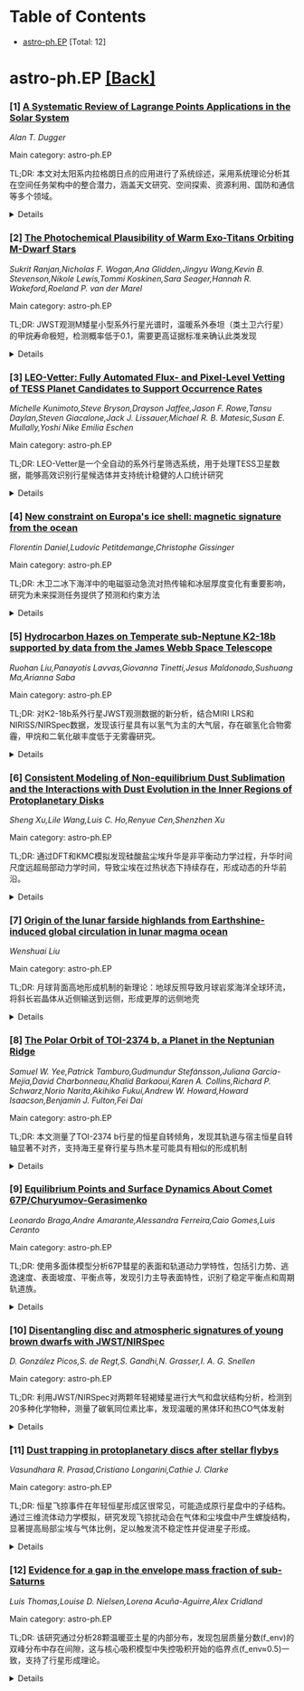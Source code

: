 <div id=toc></div>

# Table of Contents

- [astro-ph.EP](#astro-ph.EP) [Total: 12]


<div id='astro-ph.EP'></div>

# astro-ph.EP [[Back]](#toc)

### [1] [A Systematic Review of Lagrange Points Applications in the Solar System](https://arxiv.org/abs/2509.10579)
*Alan T. Dugger*

Main category: astro-ph.EP

TL;DR: 本文对太阳系内拉格朗日点的应用进行了系统综述，采用系统理论分析其在空间任务架构中的整合潜力，涵盖天文研究、空间探索、资源利用、国防和通信等多个领域。


<details>
  <summary>Details</summary>
Motivation: 研究旨在通过系统理论框架，分析拉格朗日点在空间任务中的相互依赖关系和整合潜力，为未来空间任务规划提供理论基础。

Method: 采用定性文献分析和理论建模相结合的方法，系统评估拉格朗日点在不同应用领域的优势和优化利用方式。

Result: 研究发现系统理论方法不仅能明确拉格朗日点在空间任务设计中的作用和优势，还能揭示提升任务效率和效果的新途径。

Conclusion: 研究强调了整体性视角在空间任务战略规划中的重要性，为未来将拉格朗日点整合到探索和操作框架中提供了基础方法。

Abstract: This thesis conducts a systematic review of the applications of Lagrange
points within the solar system, utilizing Systems Theory to frame these
applications in terms of their interdependencies and potential for integration
into broader space mission architectures. By analyzing various applications
across domains such as astronomical research, space exploration, space resource
utilizations, national defense, and space communication, this study identifies
key areas where Lagrange points offer significant advantages. The research
employs a qualitative analysis of existing literature combined with theoretical
modeling to demonstrate how these points can be optimally utilized in future
space missions. The finding suggests that a Systems Theory approach not only
clarifies the roles and benefits of Lagrange points in space mission design but
also reveals new pathways for enhancing mission efficiency and effectiveness.
This thesis underscores the importance of a holistic view in the strategic
planning of space missions and provides a foundational approach for integrating
Lagrange points into future exploratory and operational frameworks.

</details>


### [2] [The Photochemical Plausibility of Warm Exo-Titans Orbiting M-Dwarf Stars](https://arxiv.org/abs/2509.10611)
*Sukrit Ranjan,Nicholas F. Wogan,Ana Glidden,Jingyu Wang,Kevin B. Stevenson,Nikole Lewis,Tommi Koskinen,Sara Seager,Hannah R. Wakeford,Roeland P. van der Marel*

Main category: astro-ph.EP

TL;DR: JWST观测M矮星小型系外行星光谱时，温暖系外泰坦（类土卫六行星）的甲烷寿命极短，检测概率低于0.1，需要更高证据标准来确认此类发现


<details>
  <summary>Details</summary>
Motivation: JWST开始观测M矮星小型系外行星光谱，但光谱特征解释存在歧义，需要评估温暖系外泰坦（具有N2-CH4大气的类土卫六行星）的合理性

Method: 使用光化学模型研究温暖系外泰坦的甲烷寿命，以TRAPPIST-1e为案例研究，分析其相对于真实土卫六的甲烷寿命减少程度

Result: 温暖系外泰坦的甲烷寿命仅为真实土卫六的≤0.1倍（最可能≤0.02倍），绝对检测概率<0.1（最可能<0.01），与JWST未检测到温暖类地系外行星CH4主导大气的结果一致

Conclusion: 温暖系外泰坦检测的先验概率很低，需要更高的证据标准，观测到氧化碳物种可佐证此类发现，若确认存在将需要重新理解类泰坦世界的结构、动力学和光化学

Abstract: The James Webb Space Telescope (JWST) has begun to spectrally characterize
small exoplanets orbiting M-dwarf stars, but interpretation of these spectra is
ambiguous, with stellar, instrumental, or atmospheric origins possible for
apparent spectral features. Consequently, interpretation of JWST small
exoplanet spectra follows a Bayesian approach, with less theoretically
plausible interpretations facing a higher burden of proof. Here, we use
photochemical modeling to evaluate the plausibility of warm exo-Titans,
exoplanets with N$_2$-CH$_4$ atmospheres analogous to Titan but orbiting closer
to their host stars. Consideration of warm exo-Titans is motivated by arguments
from planet formation, as well as tentative evidence from observations. Using
TRAPPIST-1e as a case study, we show that the higher instellation experienced
by warm exo-Titans reduces their CH$_4$ lifetime $\tau_{\text{CH}_{4}}$
relative to true Titan by orders of magnitude, reducing the probability of
observing them. We constrain the $\tau_{\text{CH}_{4}}$ on a warm exo-Titan to
be $\leq0.1\times$ (and most likely $\leq0.02\times$) true Titan, implying the
absolute probability of detecting a warm exo-Titan is $<0.1$ and likely
$<0.01$. This finding is consistent with recent JWST nondetections of
CH$_4$-dominated atmospheres on warm terrestrial exoplanets. The low prior
probability means that the standard of proof required to claim a warm exo-Titan
detection is high, and we offer specific suggestions towards such a standard of
proof. Observation of oxidized carbon species would corroborate a putative warm
exo-Titan detection. Confirmed detection of warm exo-Titans would signal the
need to fundamentally rethink our understanding of the structure, dynamics, and
photochemistry of Titan-like worlds.

</details>


### [3] [LEO-Vetter: Fully Automated Flux- and Pixel-Level Vetting of TESS Planet Candidates to Support Occurrence Rates](https://arxiv.org/abs/2509.10619)
*Michelle Kunimoto,Steve Bryson,Drayson Jaffee,Jason F. Rowe,Tansu Daylan,Steven Giacalone,Jack J. Lissauer,Michael R. B. Matesic,Susan E. Mullally,Yoshi Nike Emilia Eschen*

Main category: astro-ph.EP

TL;DR: LEO-Vetter是一个全自动的系外行星筛选系统，用于处理TESS卫星数据，能够高效识别行星候选体并支持统计稳健的人口统计研究


<details>
  <summary>Details</summary>
Motivation: 当前TESS行星搜索需要大量人工检查，限制了研究范围，且人工筛选的主观性使得现有星表不适合人口统计研究

Method: 基于开普勒Robovetter设计，实现通量和像素级别的测试来排除噪声/系统误报和天体物理误报

Result: 在模拟数据上达到91%的完整性和97%的可靠性，处理20万个M矮星光变曲线后从2万个类凌星信号中筛选出172个行星候选体

Conclusion: LEO-Vetter使原本因时间或计算限制而无法进行的分析成为可能，用户可高效生成自己的TESS行星星表并进行完整性可靠性表征

Abstract: The Transiting Exoplanet Survey Satellite (TESS) has identified several
thousand planet candidates orbiting a wide variety of stars, and has provided
an exciting opportunity for demographic studies. However, current TESS planet
searches require significant manual inspection efforts to identify planets
among the enormous number of detected transit-like signatures, which limits the
scope of such searches. Demographic studies also require a detailed
understanding of the relationship between observed and true exoplanet
populations; a task for which current TESS planet catalogs are rendered
unsuitable by the subjectivity of vetting by eye. We present LEO-Vetter, a
publicly available and fully automated exoplanet vetting system designed after
the Kepler Robovetter, which is capable of efficiently producing catalogs of
promising planet candidates and making statistically robust TESS demographic
studies possible. LEO-Vetter implements flux- and pixel-level tests against
noise/systematic false positives and astrophysical false positives. The vetter
achieves high completeness (91%) and high reliability against noise/systematic
false alarms (97%) based on its performance on simulated data. We demonstrate
the usefulness of the vetter by searching ~200,000 M dwarf light curves, and
reducing ~20,000 transit-like detections down to 172 uniformly vetted planet
candidates. LEO-Vetter facilitates analyses that would otherwise be impractical
to perform on all possible signals due to time constraints or computational
limitations. Users will be able to efficiently produce their own TESS planet
catalog starting with transit-like detections, as well as have the framework
needed to characterize their catalog's completeness and reliability for
occurrence rates.

</details>


### [4] [New constraint on Europa's ice shell: magnetic signature from the ocean](https://arxiv.org/abs/2509.10903)
*Florentin Daniel,Ludovic Petitdemange,Christophe Gissinger*

Main category: astro-ph.EP

TL;DR: 木卫二冰下海洋中的电磁驱动急流对热传输和冰层厚度变化有重要影响，研究为未来探测任务提供了预测和约束方法


<details>
  <summary>Details</summary>
Motivation: 木卫二被认为是地外生命最有希望的候选者之一，但其冰下海洋的流动过程和冰层厚度控制因素尚不完全清楚，特别是其导电海洋受木星时变磁场影响这一独特特征

Method: 研究电磁驱动急流对热通量的影响，分析热通量纬度分布与冰层厚度变化的关系，建立模型预测并与观测数据比较

Result: 电磁驱动急流在海洋顶部稳定分层区域有效传输热量，可能改变深层对流缩放规律，热通量纬度分布可用于预测冰层厚度变化

Conclusion: 研究为JUICE和Europa Clipper任务提供了重要参考，改进的测量精度将有助于进一步约束海洋特性并完善模型预测

Abstract: Jupiter's icy moons are believed to host subsurface liquid oceans, and among
them, Europa stands out as one of the most promising candidates for
extraterrestrial life. Yet, the processes driving oceanic flows beneath its ice
shell, as well as the factors controlling the thickness of this ice, remain
incompletely understood. One especially distinctive feature of Europa is that
its salty ocean is electrically conducting and thus influenced by Jupiter's
time-varying magnetic field, which is believed to drive a large-scale zonal
flow. Here, we examine hos this magnetically-induced jet affects both the heat
flux and the dynamics of the convective flow within Europa's ocean. We first
show that the magnetically-driven jet efficiently transports heat in stably
stratified regions near the top of the ocean, and may alter the expected
convective scaling laws in deeper layers. Second, by analysing the latitudinal
distribution of heat flux and relating it to ice-thickness variations, we make
predictions that can be compared with current observations. In anticipation of
the upcoming JUICE and Europa Clipper missions, we discuss how improved
measurement precision could help further constrain the ocean's properties and
refine our model-based forecasts.

</details>


### [5] [Hydrocarbon Hazes on Temperate sub-Neptune K2-18b supported by data from the James Webb Space Telescope](https://arxiv.org/abs/2509.10947)
*Ruohan Liu,Panayotis Lavvas,Giovanna Tinetti,Jesus Maldonado,Sushuang Ma,Arianna Saba*

Main category: astro-ph.EP

TL;DR: 对K2-18b系外行星JWST观测数据的新分析，结合MIRI LRS和NIRISS/NIRSpec数据，发现该行星具有以氢气为主的大气层，存在碳氢化合物雾霾，甲烷和二氧化碳丰度低于无雾霾研究。


<details>
  <summary>Details</summary>
Motivation: K2-18b是一颗位于M矮星宜居带内的亚海王星，此前哈勃和韦伯望远镜观测显示其具有可探测的大气特征。研究旨在重新解释JWST透射光谱数据，评估恒星参数不确定性对行星性质推断的影响。

Method: 结合MIRI LRS数据的独立还原和已发表的NIRISS/NIRSpec观测，使用实验室产生的雾霾类似物进行散射和吸收分析，进行基于平衡化学的自由化学贝叶斯反演。

Result: 推导出行星密度为3.34±1.44 g cm⁻³，大气以氢气为主，平均分子量约2.4道尔顿，在0.85-12 μm范围内存在碳氢化合物雾霾，甲烷和二氧化碳丰度系统性地低于无雾霾研究。

Conclusion: 需要后续自洽的光化学和微物理建模，以及进一步的中红外观测来约束关键碳氢化合物物种，较冷的解决方案（约250K）在行星质量降低时仍然可行。

Abstract: K2-18b, a sub-Neptune orbiting in the habitable zone of an M dwarf, has
attracted significant interest following observations with the Hubble Space
Telescope (HST) and, more recently, with the James Webb Space Telescope (JWST)
that reveal detectable atmospheric features. Previous studies have examined a
wide range of possible compositions, focusing primarily in the near-infrared
(0.8-5.2 $\mu$m) or mid-infrared (5-12 $\mu$m) wavelengths. We present a new
interpretation of K2-18b's JWST transit spectra, combining an independent
reduction of MIRI LRS data with previously published NIRISS/NIRSpec
observations. We assess the impact of stellar parameter uncertainties on the
inferred planetary properties and, using revised stellar parameters, derive a
planetary density of $\rho_P = 3.34 \pm 1.44$ g cm$^{-3}$. We consider
scattering and absorption from laboratory-produced haze analogues and perform
free-chemistry Bayesian retrievals informed by equilibrium chemistry. Our
results are consistent with an H$_2$-dominated mini-Neptune atmosphere with a
mean molecular weight of $\mu \sim$2.4 Daltons, and support the presence of
hydrocarbon hazes across 0.85-12 $\mu$m without requiring instrumental offsets.
Our retrieved CH$_4$ and CO$_2$ abundances are broadly consistent between
models but systematically lower than in haze-free studies, suggesting that haze
reduces the need for high-$\mu$ solutions. While our retrievals tend to favour
atmospheric temperatures $\sim$100-200 K warmer than previously reported,
cooler solutions ($\sim$250 K) remain viable if the planetary mass is reduced
towards the lower end of its uncertainty. We emphasise the need for follow-up
self-consistent photochemical and microphysical modelling, alongside further
mid-infrared observations to constrain key hydrocarbon species.

</details>


### [6] [Consistent Modeling of Non-equilibrium Dust Sublimation and the Interactions with Dust Evolution in the Inner Regions of Protoplanetary Disks](https://arxiv.org/abs/2509.11036)
*Sheng Xu,Lile Wang,Luis C. Ho,Renyue Cen,Shenzhen Xu*

Main category: astro-ph.EP

TL;DR: 通过DFT和KMC模拟发现硅酸盐尘埃升华是非平衡动力学过程，升华时间尺度远超局部动力学时间，导致尘埃在过热状态下持续存在，形成动态的升华前沿。


<details>
  <summary>Details</summary>
Motivation: 传统上使用平衡热力学模型研究原行星盘内区尘埃升华过程，但需要验证这一假设的合理性。

Method: 采用从头算密度泛函理论(DFT)和动力学蒙特卡洛(KMC)模拟，计算MgSiO3等成分的结合能和振动频率，并耦合升华与平流、颗粒演化进行综合模拟。

Result: 发现升华前沿随吸积率在径向变化达四倍，呈现垂直分层的碗状结构，表明尘埃分布、热结构和行星形成受到尘埃运动学和动力学的深刻影响。

Conclusion: 原行星盘模型和内缘观测解释需要摒弃平衡假设，考虑尘埃颗粒的运动学和动力学效应。

Abstract: The inner regions of protoplanetary disks are host to the sublimation of dust
grains, a process traditionally modeled using equilibrium thermodynamics. We
demonstrate through ab-initio density functional theory (DFT) and kinetic Monte
Carlo (KMC) simulations that silicate dust sublimation is inherently a
non-equilibrium kinetic process. The binding energies and vibrational
frequencies governing desorption, calculated for MgSiO3 and other compositions,
reveal that sublimation timescales far exceed local dynamical times, allowing
grains to persist in a superheated state. This kinetic inhibition results in a
broad, dynamic sublimation front whose location and morphology are strongly
regulated by radial advection and dust coagulation. Our coupled simulations,
integrating sublimation with advection and grain evolution, show that the front
varies radially by a factor of four with accretion rate and exhibits a
vertically stratified, bowl-shaped structure. These findings imply that the
inner disk dust distribution, thermal structure, and subsequent planet
formation are profoundly influenced by the kinematics and kinetics of dust
grains, necessitating a departure from equilibrium prescriptions in disk models
and interpretations of inner rim observations.

</details>


### [7] [Origin of the lunar farside highlands from Earthshine-induced global circulation in lunar magma ocean](https://arxiv.org/abs/2509.11199)
*Wenshuai Liu*

Main category: astro-ph.EP

TL;DR: 月球背面高地形成机制的新理论：地球反照导致月球岩浆海洋全球环流，将斜长岩晶体从近侧输送到远侧，形成更厚的远侧地壳


<details>
  <summary>Details</summary>
Motivation: 解释月球背面地壳比近侧更厚的现象，这一现象对月球形成演化理论构成挑战

Method: 提出地球反照（Earthshine）在月球达到同步自转后，通过表面温度梯度诱导月球岩浆海洋产生全球环流，分析环流模式对斜长岩晶体输运和结晶过程的影响

Result: 全球环流导致浅层岩浆海洋中岩浆从近侧流向远侧，深层则相反流向，这种流动将斜长岩晶体输送到远侧；远侧较低温度使结晶更高效，快速产生斜长岩晶体

Conclusion: 该理论为月球背面高地的起源提供了一种自然的解释机制，可能解决月球形成演化理论中的关键难题

Abstract: The lunar farside highlands, referred to as the lunar farside thicker crust
compared with the nearside crust, presents a challenge to the theory of
formation and evolution of the Moon. Here, we show that, after the Moon reached
synchronous rotation, Earthshine could induce global circulation in lunar magma
ocean due to the imposed surface temperature gradient generated by the hot,
post-giant impact Earth. The global circulation, generating downwellings on the
farside and a deeper return flow on the nearside, results that magmas flow from
the nearside to the farside in the shallow magma ocean while the the direction
of flow is opposite in the deep magma ocean. Such flow in the shallow magma
ocean would transport anorthositic crystals formed in the nearside to the
farside. Furthermore, since the lunar farside is cooler than the nearside,
crystallization is much more efficient at the farside, resulting that farside
magmas transported from the nearside produce anorthositic crystals rapidly. The
theory proposed here may provide a natural way of explaining the origin of the
lunar farside highlands.

</details>


### [8] [The Polar Orbit of TOI-2374 b, a Planet in the Neptunian Ridge](https://arxiv.org/abs/2509.11565)
*Samuel W. Yee,Patrick Tamburo,Gudmundur Stefánsson,Juliana García-Mejía,David Charbonneau,Khalid Barkaoui,Karen A. Collins,Richard P. Schwarz,Norio Narita,Akihiko Fukui,Andrew W. Howard,Howard Isaacson,Benjamin J. Fulton,Fei Dai*

Main category: astro-ph.EP

TL;DR: 本文测量了TOI-2374 b行星的恒星自转倾角，发现其轨道与宿主恒星自转轴显著不对齐，支持海王星脊行星与热木星可能具有相似的形成机制


<details>
  <summary>Details</summary>
Motivation: 研究海王星脊行星（周期3-6天、大小介于海王星和土星之间的行星）的恒星自转倾角分布，以了解其形成机制是否与热木星相似

Method: 使用Keck Planet Finder进行光谱凌星观测，检测Rossiter-McLaughlin效应，并利用Tierras天文台的光度测量确定恒星自转周期

Result: 测量到TOI-2374 b的天空投影倾角λ=81°±23°，三维倾角ψ=85.9°±9°，表明其轨道与恒星自转轴几乎垂直，属于极轨道

Conclusion: 海王星脊行星的高倾角频率与长周期行星形成对比，这种模式与巨行星相似，暗示它们可能通过类似的动力学激发迁移路径形成

Abstract: The ``Neptunian ridge'' is a recently identified peak in the frequency of
planets with sizes between that of Neptune and Saturn orbiting their host stars
with periods between 3 and 6 days (A. Castro-Gonz\'alez et al. 2024). These
planets may have formed similarly to their larger, hot Jupiter counterparts in
the ``three-day pile-up'', through a dynamically excited migration pathway. The
distribution of stellar obliquities in hot Neptune systems may therefore
provide a vital clue as to their origin. We report a new stellar obliquity
measurement for TOI-2374\,b, a planet in the Neptunian ridge ($P = 4.31$ days,
$R_p = 7.5 R_\oplus$). We observed a spectroscopic transit of TOI-2374 b with
the Keck Planet Finder, detecting the Rossiter-McLaughlin (RM) anomaly with an
amplitude of 3 m/s, and measured a sky-projected obliquity of $\lambda =
{81^\circ}^{+23^\circ}_{-22^\circ}$, indicating an orbit significantly
misaligned with the spin axis of its host star. A reloaded RM analysis of the
cross-correlation functions confirms this misalignment, measuring $\lambda =
{65^\circ}^{+32^\circ}_{-24^\circ}$. Additionally, we measured a stellar
rotation period of $P_\mathrm{rot} = 26.4^{+0.9}_{-0.8}$ days with photometry
from the Tierras observatory, allowing us to deduce the three-dimensional
stellar obliquity of $\psi = {85.9^\circ}^{+8.6^\circ}_{-9.2^\circ}$. TOI-2374
b joins a growing number of hot Neptunes on polar orbits. The high frequency of
misaligned orbits for Neptunian ridge and desert planets, compared with their
longer period counterparts, is reminiscent of patterns seen for the giant
planets and may suggest a similar formation mechanism.

</details>


### [9] [Equilibrium Points and Surface Dynamics About Comet 67P/Churyumov-Gerasimenko](https://arxiv.org/abs/2509.11613)
*Leonardo Braga,Andre Amarante,Alessandra Ferreira,Caio Gomes,Luis Ceranto*

Main category: astro-ph.EP

TL;DR: 使用多面体模型分析67P彗星的表面和轨道动力学特性，包括引力势、逃逸速度、表面坡度、平衡点等，发现引力主导表面特性，识别了稳定平衡点和周期轨道族。


<details>
  <summary>Details</summary>
Motivation: 研究太阳系小天体的物理和动力学特性可以揭示其演化历史和起源，ESA的罗塞塔任务为详细研究67P彗星提供了宝贵机会。

Method: 应用多面体方法计算动力学表面特性，包括几何高度、表面倾斜度、坡度、引力势面等，并使用简化偶极子段模型研究动力学特性。

Result: 引力势在彗星表面占主导地位，Hapi区域逃逸速度最大，大部分表面坡度较低，识别了4个外部和1个内部平衡点（其中2个稳定），发现了12族平面对称周期轨道。

Conclusion: 67P彗星的缓慢旋转使其表面引力特性占主导，第三体扰动和太阳辐射压力对表面坡度影响有限，平衡点和周期轨道的发现为理解彗星动力学提供了重要见解。

Abstract: Small bodies in our Solar System are considered remnants of their early
formation. Studying their physical and dynamic properties can provide insights
into their evolution, stability, and origin. ESA's Rosetta mission successfully
landed and studied comet Churyumov-Gerasimenko (67P) for approximately two
years. In this work, the aim is to analyze the surface and orbital dynamics of
comet 67P in detail, using a suitable 3-D polyhedral shape model. We applied
the polyhedron method to calculate dynamic surface characteristics, including
geometric height, surface tilt, surface slopes, geopotential surface,
acceleration surface, escape speed, equilibrium points, and zero-velocity
curves. The results show that the gravitational potential is predominant on the
comet's surface due to its slow rotation. The escape speed has the maximum
value in the Hapi region (the comet's neck). The surface slopes were analyzed
to predict possible regions of particle motion and accumulation. The results
show that most regions of the comet's surface have low slopes. Furthermore, we
analyzed the slopes under the effects of Third-Body gravitational and Solar
Radiation Pressure perturbations. Our results showed that the effects of
Third-Body perturbations do not significantly affect the global behavior of
slopes. Meanwhile, the Solar Radiation Pressure does not significantly affect
particles across the surface of comet 67P with sizes $>\sim10^{-3}$\,cm at
apocenter and $>\sim10^{-1}$\,cm at pericenter. We also identified four
equilibrium points around comet 67P and one equilibrium point inside the body,
where points E$_2$ and E$_5$ are linearly stable. In addition, we approximated
the shape of comet 67P using the simplified Dipole Segment Model to study its
dynamics, employing parameters derived from its 3-D polyhedral shape model. We
found 12 families of planar symmetric periodic orbits around the body.

</details>


### [10] [Disentangling disc and atmospheric signatures of young brown dwarfs with JWST/NIRSpec](https://arxiv.org/abs/2509.11694)
*D. González Picos,S. de Regt,S. Gandhi,N. Grasser,I. A. G. Snellen*

Main category: astro-ph.EP

TL;DR: 利用JWST/NIRSpec对两颗年轻褐矮星进行大气和盘状结构分析，检测到20多种化学物种，测量了碳氧同位素比率，发现温暖的黑体环和热CO气体发射


<details>
  <summary>Details</summary>
Motivation: 年轻褐矮星是巨行星的类似物，为大气和形成模型提供基准。JWST使获取褐矮星近红外光谱成为可能，旨在约束其化学成分、温度结构、同位素比率和盘发射

Method: 使用JWST/NIRSpec中分辨率光谱（0.97-5.27 μm），结合辐射传输、逐线不透明度、参数化温度剖面和灵活平衡化学进行反演和盘建模，包括黑体连续谱和光学薄CO发射的盘环

Result: 检测到20多种物种包括CO、H2O、CO2、SiO和氢化物；测量碳同位素比率12C/13C≈75-79，氧同位素比率16O/18O≈645-681；发现温暖（≈650K）黑体环和热气体（≥1600K）CO发射；大气C/O比率0.54-0.59，与太阳值一致

Conclusion: 通过联合约束温度、成分、同位素和盘，表征了两颗年轻褐矮星的大气和盘结构，证明了JWST/NIRSpec探测年轻天体和环行星盘的能力

Abstract: Young brown dwarfs serve as analogues of giant planets and provide benchmarks
for atmospheric and formation models. JWST has enabled access to near-infrared
spectra of brown dwarfs with unprecedented sensitivity. We aim to constrain
their chemical compositions, temperature structures, isotopic ratios, and disc
emission. We perform retrievals and disc modelling on JWST/NIRSpec
medium-resolution ($R \approx 2700$) spectra spanning 0.97--5.27 $\mu$m,
combining radiative transfer, line-by-line opacities, parameterised temperature
profiles, and flexible equilibrium chemistry. We include a disc ring with
blackbody continuum and optically thin CO emission. We detect over twenty
species, including $^{12}$CO, H$_2$O, CO$_2$, SiO, and hydrides. The CO band at
4.6 $\mu$m reveals $^{13}$CO and C$^{18}$O. Carbon isotope ratios are
$^{12}$C/$^{13}$C = $79^{+14}_{-11}$ (TWA 27A) and $75^{+2}_{-2}$ (TWA 28);
oxygen ratios are $^{16}$O/$^{18}$O = $645^{+80}_{-70}$ and $681^{+53}_{-50}$.
Both objects show excess infrared emission, consistent with warm ($\approx 650$
K) blackbody rings, and optically thin CO from hot gas ($\geq 1600$ K) needed
to match the red spectra. The atmospheric C/O ratios are $0.54 \pm 0.02$ (TWA
27A) and $0.59 \pm 0.02$ (TWA 28), consistent with solar values. We
characterise the atmospheres and discs of two young brown dwarfs through joint
constraints on temperature, composition, isotopes, and discs, demonstrating
JWST/NIRSpec's ability to probe young objects and circumplanetary discs.

</details>


### [11] [Dust trapping in protoplanetary discs after stellar flybys](https://arxiv.org/abs/2509.11909)
*Vasundhara R. Prasad,Cristiano Longarini,Cathie J. Clarke*

Main category: astro-ph.EP

TL;DR: 恒星飞掠事件在年轻恒星形成区很常见，可能造成原行星盘中的子结构。通过三维流体动力学模拟，研究发现飞掠扰动会在气体和尘埃盘中产生螺旋结构，显著提高局部尘埃与气体比例，足以触发流不稳定性并促进星子形成。


<details>
  <summary>Details</summary>
Motivation: 研究恒星飞掠对原行星盘结构和尘埃聚集的影响，解释观测到的子结构形成机制，探索行星形成早期阶段的关键物理过程。

Method: 使用三维平滑粒子流体动力学（SPD）模拟，研究抛物线共面飞掠对尘埃捕获的影响，追踪单个尘埃粒子在飞掠诱导子结构中的行为。

Result: 发现顺行和逆行飞掠都会在气体和尘埃盘中产生螺旋结构，飞掠诱导子结构中的尘埃与气体比例显著高于未扰动盘，局部比例足够高以触发流不稳定性。

Conclusion: 恒星飞掠是原行星盘中子结构形成和行星esimal形成的重要机制，通过提高局部尘埃密度促进行星形成过程。

Abstract: Stellar flybys are likely to be common in young star-forming regions and
could be responsible for substructures observed in protoplanetary discs. Using
three-dimensional smoothed particle hydrodynamics simulations, we study dust
trapping in discs perturbed by parabolic coplanar flybys. We find that spiral
structures are induced in the gas and dust discs for both prograde and
retrograde encounters. By tracking individual dust particles within the
flyby-induced substructures, we determine that they have a highly enhanced dust
to gas ratio compared to particles in an unperturbed disc. We further find that
the local dust to gas ratios in flyby-induced substructures are sufficiently
high to trigger the streaming instability and hence facilitate planetesimal
formation in young discs.

</details>


### [12] [Evidence for a gap in the envelope mass fraction of sub-Saturns](https://arxiv.org/abs/2509.12120)
*Luis Thomas,Louise D. Nielsen,Lorena Acuña-Aguirre,Alex Cridland*

Main category: astro-ph.EP

TL;DR: 该研究通过分析28颗温暖亚土星的内部分布，发现包层质量分数(f_env)的双峰分布中存在间隙，这与核心吸积模型中失控吸积开始的临界点(f_env≈0.5)一致，支持了行星形成理论。


<details>
  <summary>Details</summary>
Motivation: 在核心吸积模型下，气态巨行星通过失控吸积形成，当吸积包层质量等于核心质量时开始这一过程。研究旨在通过分析亚土星内部结构来寻找其形成历史的印记。

Method: 使用GASTLI模型计算内部结构网格，对28颗亚土星样本进行反演推导包层质量分数(f_env)。针对低、中、高三种大气金属丰度假设分别进行反演，并将f_env分布与行星形成模型预测进行比较。

Result: 发现f_env存在双峰分布，间隙位置随大气金属丰度变化。高金属丰度情况下间隙位于f_env=0.5-0.7之间，与核心吸积模型预测一致。同时发现氢氦质量分数(f_H/He)在0.3处也存在间隙。

Conclusion: 亚土星的f_env分布特征支持核心吸积模型，特别是失控吸积开始的临界条件。不同区域的亚土星可能来自相同的母体种群，为行星形成机制提供了重要观测证据。

Abstract: Under the core-accretion model, gas giants form via runaway accretion. This
process starts when the mass of the accreted envelope becomes equal to the mass
of the core. Here, we model a population of warm sub-Saturns to search for
imprints of their formation history in their internal structure. Using the GAS
gianT modeL for Interiors (GASTLI), we calculate a grid of interior structure
models on which we perform retrievals for our sample of 28 sub-Saturns to
derive their envelope mass fractions ($f_{env}$). For each planet, we run three
different retrievals assuming low (-2.0 < log(Fe/H) < 0.5), medium ( 0.5 <
log(Fe/H) < 1.4), and high (1.4 < log(Fe/H) < 1.7) atmospheric metallicity. The
distribution of $f_{env}$ in our sample is then compared to predictions of
planet formation models. When compared to the outcomes of a planetesimal
accretion model, we find that we require medium to high atmospheric
metallicities to reproduce the simulated planet population. Additionally, we
find a bimodal distribution of $f_{env}$ in our sample with a gap that is
located at different values of $f_{env}$ for different atmospheric
metallicities. For the high atmospheric metallicity case, the gap in the
$f_{env}$ distribution is located between 0.5 and 0.7, which is consistent with
assumptions by the core-accretion model where runaway accretion starts when
$M_{env} \approx M_{core}$ ($f_{env} \sim 0.5$). We also find a bimodal
distribution of the hydrogen and helium mass fraction ($f_{H/He}$) with a gap
at $f_{H/He} = 0.3$. The location of this gap is independent of the assumed
atmospheric metallicity. Lastly, we compare the distributions of our
sub-Saturns in the Neptunian savanna to a population of sub-Saturns in the
Neptune desert and ridge. We find that the observed $f_{env}$ distribution of
savanna and ridge sub-Saturns is consistent with the planets coming from the
same underlying population.

</details>

